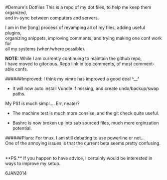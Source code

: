 <!--My (demuredemeanor) readme
# https://gitorious.org/demure/dotfiles/
# legacy repo http://github.com/demure/dotfiles
-->
#Demure's Dotfiles
This is a repo of my dot files, to help me keep them organized,  
and in-sync between computers and servers.

I am in the [long] process of revamping all of my files, adding useful plugins,  
organizing snippets, improving comments, and trying making one conf work for  
all my systems (when/where possible).

**NOTE:** While I am currently continuing to maintain the github repo,  
I have moved to gitorious. Repo link in top comments, of most comment-able confs.

######Improved:
I think my vimrc has improved a good deal ^__^  
* It will now auto install Vundle if missing, and create undo/backup/swap paths.

My PS1 is much simpl.... Err, neater?  
* The machine test is much more consise, and the git check quite useful.

* Bashrc is now broken up into sub sourced files, much more orginzation potential.

######Plans:
For tmux, I am still debating to use powerline or not...  
One of the annoying issues is that the current beta seems pretty confusing.

<BR>
**PS.** If you happen to have advice, I certainly would be interested in ways to
improve my setup.

6JAN2014
